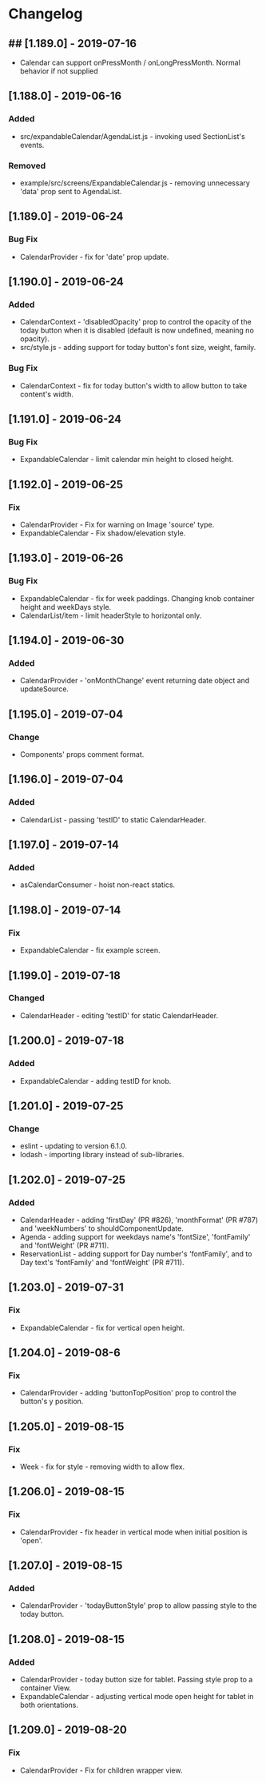 # Changelog

## ## [1.189.0] - 2019-07-16

- Calendar can support onPressMonth / onLongPressMonth. Normal behavior if not supplied

## [1.188.0] - 2019-06-16

### Added

- src/expandableCalendar/AgendaList.js - invoking used SectionList's events.

### Removed

- example/src/screens/ExpandableCalendar.js - removing unnecessary 'data' prop sent to AgendaList.

## [1.189.0] - 2019-06-24

### Bug Fix

- CalendarProvider - fix for 'date' prop update.

## [1.190.0] - 2019-06-24

### Added

- CalendarContext - 'disabledOpacity' prop to control the opacity of the today button when it is disabled (default is now undefined, meaning no opacity).
- src/style.js - adding support for today button's font size, weight, family.

### Bug Fix

- CalendarContext - fix for today button's width to allow button to take content's width.

## [1.191.0] - 2019-06-24

### Bug Fix

- ExpandableCalendar - limit calendar min height to closed height.

## [1.192.0] - 2019-06-25

### Fix

- CalendarProvider - Fix for warning on Image 'source' type.
- ExpandableCalendar - Fix shadow/elevation style.

## [1.193.0] - 2019-06-26

### Bug Fix

- ExpandableCalendar - fix for week paddings. Changing knob container height and weekDays style.
- CalendarList/item - limit headerStyle to horizontal only.

## [1.194.0] - 2019-06-30

### Added

- CalendarProvider - 'onMonthChange' event returning date object and updateSource.

## [1.195.0] - 2019-07-04

### Change

- Components' props comment format.

## [1.196.0] - 2019-07-04

### Added

- CalendarList - passing 'testID' to static CalendarHeader.

## [1.197.0] - 2019-07-14

### Added

- asCalendarConsumer - hoist non-react statics.

## [1.198.0] - 2019-07-14

### Fix

- ExpandableCalendar - fix example screen.

## [1.199.0] - 2019-07-18
### Changed
- CalendarHeader - editing 'testID' for static CalendarHeader.

## [1.200.0] - 2019-07-18
### Added
- ExpandableCalendar - adding testID for knob.

## [1.201.0] - 2019-07-25
### Change
- eslint - updating to version 6.1.0.
- lodash - importing library instead of sub-libraries.

## [1.202.0] - 2019-07-25
### Added
- CalendarHeader - adding 'firstDay' (PR #826), 'monthFormat' (PR #787) and 'weekNumbers' to shouldComponentUpdate.
- Agenda - adding support for weekdays name's 'fontSize', 'fontFamily' and 'fontWeight' (PR #711).
- ReservationList - adding support for Day number's 'fontFamily', and to Day text's 'fontFamily' and 'fontWeight' (PR #711).

## [1.203.0] - 2019-07-31
### Fix
- ExpandableCalendar - fix for vertical open height.

## [1.204.0] - 2019-08-6
### Fix
- CalendarProvider - adding 'buttonTopPosition' prop to control the button's y position.

## [1.205.0] - 2019-08-15
### Fix
- Week - fix for style - removing width to allow flex.

## [1.206.0] - 2019-08-15
### Fix
- CalendarProvider - fix header in vertical mode when initial position is 'open'.

## [1.207.0] - 2019-08-15
### Added
- CalendarProvider - 'todayButtonStyle' prop to allow passing style to the today button.

## [1.208.0] - 2019-08-15
### Added
- CalendarProvider - today button size for tablet. 
  Passing style prop to a container View.
- ExpandableCalendar - adjusting vertical mode open height for tablet in both orientations.

## [1.209.0] - 2019-08-20
### Fix
- CalendarProvider - Fix for children wrapper view.
